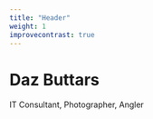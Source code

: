 ```yaml
---
title: "Header"
weight: 1
improvecontrast: true
---
```


# Daz Buttars

IT Consultant, Photographer, Angler
